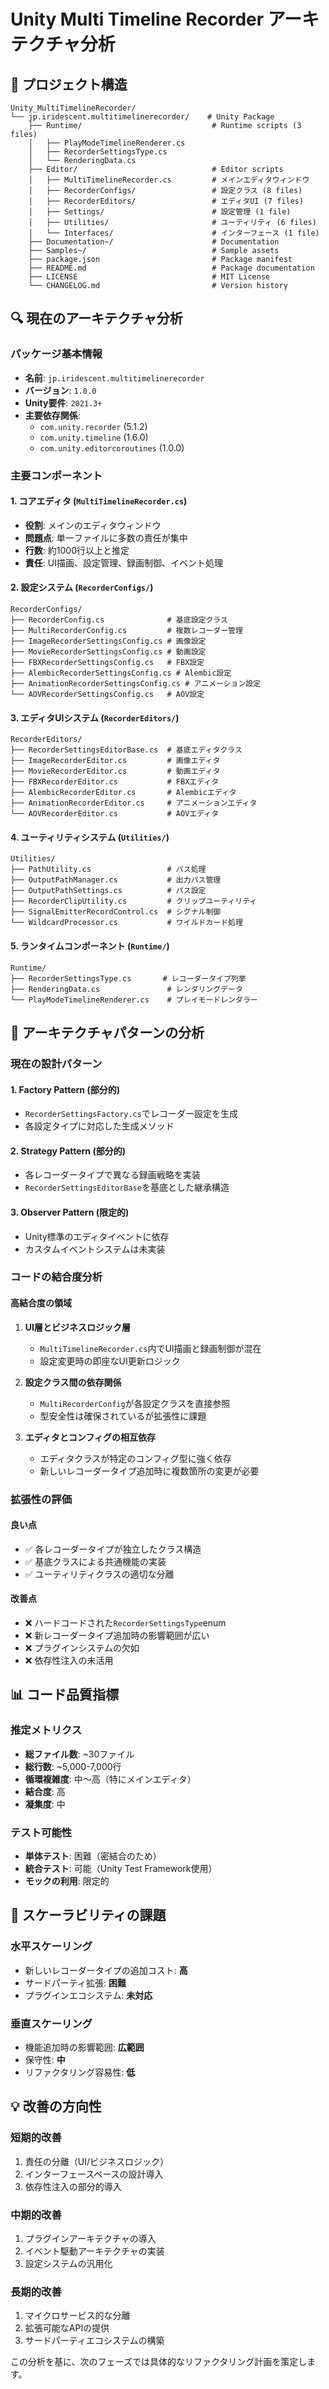 # Unity Multi Timeline Recorder アーキテクチャ分析

## 📁 プロジェクト構造

```
Unity_MultiTimelineRecorder/
└── jp.iridescent.multitimelinerecorder/    # Unity Package
    ├── Runtime/                             # Runtime scripts (3 files)
    │   ├── PlayModeTimelineRenderer.cs
    │   ├── RecorderSettingsType.cs
    │   └── RenderingData.cs
    ├── Editor/                              # Editor scripts
    │   ├── MultiTimelineRecorder.cs         # メインエディタウィンドウ
    │   ├── RecorderConfigs/                 # 設定クラス (8 files)
    │   ├── RecorderEditors/                 # エディタUI (7 files)
    │   ├── Settings/                        # 設定管理 (1 file)
    │   ├── Utilities/                       # ユーティリティ (6 files)
    │   └── Interfaces/                      # インターフェース (1 file)
    ├── Documentation~/                      # Documentation
    ├── Samples~/                            # Sample assets
    ├── package.json                         # Package manifest
    ├── README.md                            # Package documentation
    ├── LICENSE                              # MIT License
    └── CHANGELOG.md                         # Version history
```

## 🔍 現在のアーキテクチャ分析

### **パッケージ基本情報**
- **名前**: `jp.iridescent.multitimelinerecorder`
- **バージョン**: `1.0.0`
- **Unity要件**: `2021.3+`
- **主要依存関係**: 
  - `com.unity.recorder` (5.1.2)
  - `com.unity.timeline` (1.6.0)
  - `com.unity.editorcoroutines` (1.0.0)

### **主要コンポーネント**

#### 1. **コアエディタ** (`MultiTimelineRecorder.cs`)
- **役割**: メインのエディタウィンドウ
- **問題点**: 単一ファイルに多数の責任が集中
- **行数**: 約1000行以上と推定
- **責任**: UI描画、設定管理、録画制御、イベント処理

#### 2. **設定システム** (`RecorderConfigs/`)
```
RecorderConfigs/
├── RecorderConfig.cs              # 基底設定クラス
├── MultiRecorderConfig.cs         # 複数レコーダー管理
├── ImageRecorderSettingsConfig.cs # 画像設定
├── MovieRecorderSettingsConfig.cs # 動画設定
├── FBXRecorderSettingsConfig.cs   # FBX設定
├── AlembicRecorderSettingsConfig.cs # Alembic設定
├── AnimationRecorderSettingsConfig.cs # アニメーション設定
└── AOVRecorderSettingsConfig.cs   # AOV設定
```

#### 3. **エディタUIシステム** (`RecorderEditors/`)
```
RecorderEditors/
├── RecorderSettingsEditorBase.cs  # 基底エディタクラス
├── ImageRecorderEditor.cs         # 画像エディタ
├── MovieRecorderEditor.cs         # 動画エディタ
├── FBXRecorderEditor.cs           # FBXエディタ
├── AlembicRecorderEditor.cs       # Alembicエディタ
├── AnimationRecorderEditor.cs     # アニメーションエディタ
└── AOVRecorderEditor.cs           # AOVエディタ
```

#### 4. **ユーティリティシステム** (`Utilities/`)
```
Utilities/
├── PathUtility.cs                 # パス処理
├── OutputPathManager.cs           # 出力パス管理
├── OutputPathSettings.cs          # パス設定
├── RecorderClipUtility.cs         # クリップユーティリティ
├── SignalEmitterRecordControl.cs  # シグナル制御
└── WildcardProcessor.cs           # ワイルドカード処理
```

#### 5. **ランタイムコンポーネント** (`Runtime/`)
```
Runtime/
├── RecorderSettingsType.cs       # レコーダータイプ列挙
├── RenderingData.cs               # レンダリングデータ
└── PlayModeTimelineRenderer.cs    # プレイモードレンダラー
```

## 🔧 アーキテクチャパターンの分析

### **現在の設計パターン**

#### 1. **Factory Pattern** (部分的)
- `RecorderSettingsFactory.cs`でレコーダー設定を生成
- 各設定タイプに対応した生成メソッド

#### 2. **Strategy Pattern** (部分的)
- 各レコーダータイプで異なる録画戦略を実装
- `RecorderSettingsEditorBase`を基底とした継承構造

#### 3. **Observer Pattern** (限定的)
- Unity標準のエディタイベントに依存
- カスタムイベントシステムは未実装

### **コードの結合度分析**

#### **高結合度の領域**
1. **UI層とビジネスロジック層**
   - `MultiTimelineRecorder.cs`内でUI描画と録画制御が混在
   - 設定変更時の即座なUI更新ロジック

2. **設定クラス間の依存関係**
   - `MultiRecorderConfig`が各設定クラスを直接参照
   - 型安全性は確保されているが拡張性に課題

3. **エディタとコンフィグの相互依存**
   - エディタクラスが特定のコンフィグ型に強く依存
   - 新しいレコーダータイプ追加時に複数箇所の変更が必要

### **拡張性の評価**

#### **良い点**
- ✅ 各レコーダータイプが独立したクラス構造
- ✅ 基底クラスによる共通機能の実装
- ✅ ユーティリティクラスの適切な分離

#### **改善点**
- ❌ ハードコードされた`RecorderSettingsType`enum
- ❌ 新レコーダータイプ追加時の影響範囲が広い
- ❌ プラグインシステムの欠如
- ❌ 依存性注入の未活用

## 📊 コード品質指標

### **推定メトリクス**
- **総ファイル数**: ~30ファイル
- **総行数**: ~5,000-7,000行
- **循環複雑度**: 中〜高（特にメインエディタ）
- **結合度**: 高
- **凝集度**: 中

### **テスト可能性**
- **単体テスト**: 困難（密結合のため）
- **統合テスト**: 可能（Unity Test Framework使用）
- **モックの利用**: 限定的

## 🎯 スケーラビリティの課題

### **水平スケーリング**
- 新しいレコーダータイプの追加コスト: **高**
- サードパーティ拡張: **困難**
- プラグインエコシステム: **未対応**

### **垂直スケーリング**
- 機能追加時の影響範囲: **広範囲**
- 保守性: **中**
- リファクタリング容易性: **低**

## 💡 改善の方向性

### **短期的改善**
1. 責任の分離（UI/ビジネスロジック）
2. インターフェースベースの設計導入
3. 依存性注入の部分的導入

### **中期的改善**
1. プラグインアーキテクチャの導入
2. イベント駆動アーキテクチャの実装
3. 設定システムの汎用化

### **長期的改善**
1. マイクロサービス的な分離
2. 拡張可能なAPIの提供
3. サードパーティエコシステムの構築

この分析を基に、次のフェーズでは具体的なリファクタリング計画を策定します。